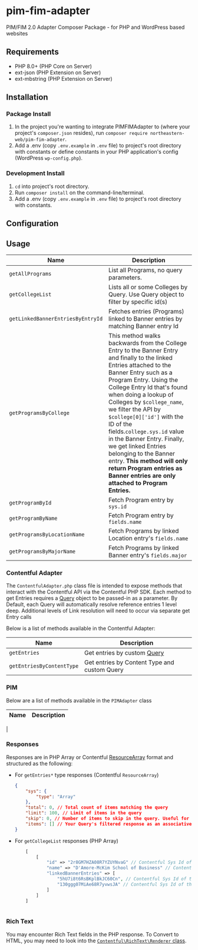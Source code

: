 # pim-fim-adapter
PIM/FIM 2.0 Adapter Composer Package - for PHP and WordPress based websites

## Requirements
- PHP 8.0+ (PHP Core on Server)
- ext-json (PHP Extension on Server)
- ext-mbstring (PHP Extension on Server)

## Installation
### Package Install
1. In the project you're wanting to integrate PIMFIMAdapter to (where your project's `composer.json` resides), run `composer require northeastern-web/pim-fim-adapter`.
2. Add a .env (copy `.env.example` in `.env` file) to project's root directory with constants or define constants in your PHP application's config (WordPress `wp-config.php`).

### Development Install
1. `cd` into project's root directory.
2. Run `composer install` on the command-line/terminal.
3. Add a .env (copy `.env.example` in `.env` file) to project's root directory with constants.

## Configuration


## Usage
| Name | Description |
| ---- | ---- |
| `getAllPrograms` | List all Programs, no query parameters. |
| `getCollegeList` | Lists all or some Colleges by Query. Use Query object to filter by specific id(s) |
| `getLinkedBannerEntriesByEntryId` | Fetches entries (Programs) linked to Banner entries by matching Banner entry Id |
| `getProgramsByCollege` | This method walks backwards from the College Entry to the Banner Entry and finally to the linked Entries attached to the Banner Entry such as a Program Entry. Using the College Entry Id that's found when doing a lookup of Colleges by `$college_name`, we filter the API by `$college[0]['id']` with the ID of the fields.`college.sys.id` value in the Banner Entry. Finally, we get linked Entries belonging to the Banner entry. **This method will only return Program entries as Banner entries are only attached to Program Entries.** |
| `getProgramById` | Fetch Program entry by `sys.id` |
| `getProgramByName` | Fetch Program entry by `fields.name` |
| `getProgramsByLocationName` | Fetch Programs by linked Location entry's `fields.name` |
| `getProgramsByMajorName` | Fetch Programs by linked Banner entry's `fields.major` |

### Contentful Adapter
The `ContentfulAdapter.php` class file is intended to expose methods that interact with the Contentful API via the Contentful PHP SDK. Each method to get Entries requires a [Query](https://contentful.github.io/contentful.php/api/6.4.0/Contentful/Query.html) object to be passed-in as a parameter. By Default, each Query will automatically resolve reference entries 1 level deep. Additional levels of Link resolution will need to occur via separate get Entry calls

Below is a list of methods available in the Contentful Adapter:

| Name | Description |
| ---- | ---- |
| `getEntries` | Get entries by custom [Query](https://contentful.github.io/contentful.php/api/6.4.0/Contentful/Query.html) |
| `getEntriesByContentType` | Get entries by Content Type and custom Query

### PIM
Below are a list of methods available in the `PIMAdapter` class

| Name | Description |
| ---- | ---- |
| 

### Responses
Responses are in PHP Array or Contentful [ResourceArray](https://contentful.github.io/contentful.php/api/6.4.0/Contentful/ResourceArray.html) format and structured as the following:

- For `getEntries*` type responses (Contentful `ResourceArray`)
    ```json
    {
        "sys": {
            "type": "Array"
        },
        "total": 0, // Total count of items matching the query
        "limit": 100, // Limit of items in the query
        "skip": 0, // Number of items to skip in the query. Useful for paginating requests with more than 100 items in a response.
        "items": [] // Your Query's filtered response as an associative array of Asset and Entry items
    }
    ```
- For `getCollegeList` responses (PHP Array)
    ```php
        [
            [
                "id" => "2r8GM7HZA08R7YZUYNvaG" // Contentful Sys Id of the Entry
                "name" => "D'Amore-McKim School of Business" // Contentful Field name of the Entry
                "linkedBannerEntries" => [
                    "5hU7i8t6RsBKplBkJC60Cn", // Contentful Sys Id of the Banner Entry
                    "130ggg07MiAe68R7yvwsJA" // Contentful Sys Id of the Banner Entry
                ]
            ]
        ]
        
    ```

### Rich Text
You may encounter Rich Text fields in the PHP response. To Convert to HTML, you may need to look into the [`Contentful\RichText\Renderer` class](https://github.com/contentful/rich-text.php#rendering).